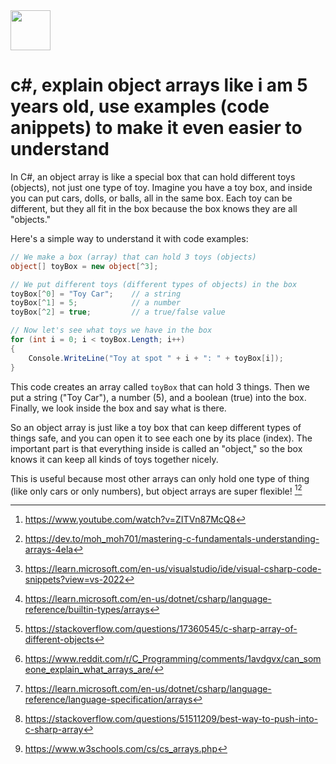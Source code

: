 <img src="https://r2cdn.perplexity.ai/pplx-full-logo-primary-dark%402x.png" style="height:64px;margin-right:32px"/>

# c\#, explain object arrays like i am 5 years old, use examples (code anippets) to make it even easier to understand

In C\#, an object array is like a special box that can hold different toys (objects), not just one type of toy. Imagine you have a toy box, and inside you can put cars, dolls, or balls, all in the same box. Each toy can be different, but they all fit in the box because the box knows they are all "objects."

Here's a simple way to understand it with code examples:

```csharp
// We make a box (array) that can hold 3 toys (objects)
object[] toyBox = new object[^3];

// We put different toys (different types of objects) in the box
toyBox[^0] = "Toy Car";    // a string
toyBox[^1] = 5;            // a number
toyBox[^2] = true;         // a true/false value

// Now let's see what toys we have in the box
for (int i = 0; i < toyBox.Length; i++)
{
    Console.WriteLine("Toy at spot " + i + ": " + toyBox[i]);
}
```

This code creates an array called `toyBox` that can hold 3 things. Then we put a string ("Toy Car"), a number (5), and a boolean (true) into the box. Finally, we look inside the box and say what is there.

So an object array is just like a toy box that can keep different types of things safe, and you can open it to see each one by its place (index). The important part is that everything inside is called an "object," so the box knows it can keep all kinds of toys together nicely.

This is useful because most other arrays can only hold one type of thing (like only cars or only numbers), but object arrays are super flexible! [^3][^1]
<span style="display:none">[^10][^4][^5][^6][^7][^8][^9]</span>


[^1]: https://dev.to/moh_moh701/mastering-c-fundamentals-understanding-arrays-4ela

[^2]: https://stackoverflow.com/questions/18765225/beginner-with-c-help-explaining-a-code-snippet

[^3]: https://www.youtube.com/watch?v=ZITVn87McQ8

[^4]: https://learn.microsoft.com/en-us/dotnet/csharp/language-reference/builtin-types/arrays

[^5]: https://stackoverflow.com/questions/17360545/c-sharp-array-of-different-objects

[^6]: https://www.reddit.com/r/C_Programming/comments/1avdgvx/can_someone_explain_what_arrays_are/

[^7]: https://learn.microsoft.com/en-us/dotnet/csharp/language-reference/language-specification/arrays

[^8]: https://stackoverflow.com/questions/51511209/best-way-to-push-into-c-sharp-array

[^9]: https://www.w3schools.com/cs/cs_arrays.php

[^10]: https://learn.microsoft.com/en-us/visualstudio/ide/visual-csharp-code-snippets?view=vs-2022

